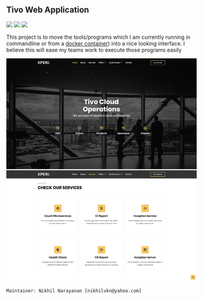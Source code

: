 ## Tivo Web Application

![](https://img.shields.io/badge/Python-red)
![](https://img.shields.io/badge/Flask-green)
![](https://img.shields.io/badge/Bootstrap-purple)

This project is to move the tools/programs which I am currently running in commandline or from a [docker container](https://github.com/nikhilvkn/PROJECT-Cloudendpoint-Check))
into a nice looking interface. I believe this will ease my teams work to execute those programs easily

![webapp1](images/webapp1.png)
![webapp2](images/webapp2.png)


```
Maintainer: Nikhil Narayanan [nikhilvkn@yahoo.com]
```
